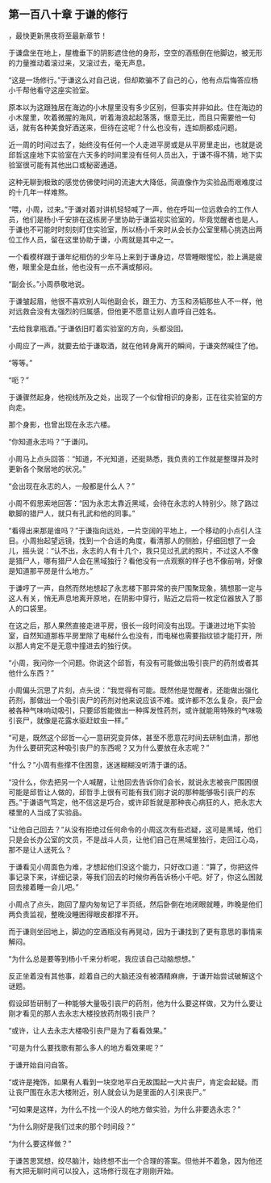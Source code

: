 ## 第一百八十章 于谦的修行
，最快更新黑夜将至最新章节！

于谦盘坐在地上，屋檐垂下的阴影遮住他的身形，空空的酒瓶倒在他脚边，被无形的力量推动着滚过来，又滚过去，毫无声息。

“这是一场修行。”于谦这么对自己说，但却欺骗不了自己的心，他有点后悔答应杨小千帮他看守这座实验室。

原本以为这跟独居在海边的小木屋里没有多少区别，但事实并非如此。住在海边的小木屋里，吹着微腥的海风，听着海浪起起落落，惬意无比，而且只需要他一句话，就有各种美食好酒送来，但待在这呢？什么也没有，连如厕都成问题。

近一周的时间过去了，始终没有任何一个人走进平房或是从平房里走出，也就是说邱哲这座地下实验室在六天多的时间里没有任何人员出入，于谦不得不猜，地下实验室很可能有其他出口或秘密通道。

这种无聊到极致的感觉仿佛使时间的流速大大降低，简直像作为实验品而艰难度过的十几年一样难熬。

“喂，小周，过来。”于谦对着对讲机轻轻喊了一声，他在呼叫一位远救会的工作人员，他们是杨小千安排在这栋房子里协助于谦监视实验室的，毕竟觉醒者也是人，于谦也不可能时时刻刻盯住实验室，所以杨小千来时从会长办公室里精心挑选出两位工作人员，留在这里协助于谦，小周就是其中之一。

一个看模样跟于谦年纪相仿的少年马上来到于谦身边，尽管睡眼惺忪，脸上满是疲倦，眼里全是血丝，他也没有一点不满或郁闷。

“副会长。”小周恭敬地说。

于谦皱起眉，他很不喜欢别人叫他副会长，跟王力、方玉和汤韬那些人不一样，他对远救会没有太强烈的归属感，但他更不愿意让别人直呼自己姓名。

“去给我拿瓶酒。”于谦依旧盯着实验室的方向，头都没回。

小周应了一声，就要去给于谦取酒，就在他转身离开的瞬间，于谦突然喊住了他。

“等等。”

“呃？”

于谦骤然起身，他视线所及之处，出现了一个似曾相识的身影，正在往实验室的方向走。

那个身影，也曾出现在永志六楼。

“你知道永志吗？”于谦问。

小周马上点头回答：“知道，不光知道，还挺熟悉，我负责的工作就是整理并及时更新各个聚居地的状况。”

“会出现在永志的人，一般都是什么人？”

小周不假思索地回答：“因为永志太靠近黑域，会待在永志的人特别少。除了路过歇脚的猎尸人，就只有孔武和他的同事。”

“看得出来那是谁吗？”于谦指向远处，一片空阔的平地上，一个移动的小点引人注目。小周抬起望远镜，找到一个合适的角度，看清那人的侧脸，仔细回想了一会儿，摇头说：“认不出，永志的人有十几个，我只见过孔武的照片，不过这人不像是猎尸人，哪有猎尸人会在黑域独行？看他没有一点观察的样子也不像前哨，好像是知道那平房是什么地方。”

于谦哼了一声，自然而然地想起了永志楼下那异常的丧尸围聚现象，猜想那一定与这人有关，悄无声息地离开原地，在阴影中穿行，贴近之后将一枚定位器放入了那人的口袋里。

在这之后，那人果然直接走进平房，很长一段时间没有出现。于谦进过地下实验室，自然知道那栋平房里除了电梯什么也没有，而电梯也需要指纹锁才能打开，所以那人肯定不是无意中撞进去的独行侠。

“小周，我问你一个问题。你说这个邱哲，有没有可能做出吸引丧尸的药剂或者其他什么东西？”

小周偏头沉思了片刻，点头说：“我觉得有可能。既然他是觉醒者，还能做出强化药剂，那做出一个吸引丧尸的药剂对他来说应该不难。或许都不怎么复杂，丧尸会被各种气味响动吸引，只要邱哲能做出一种挥发性药剂，或许就能用特殊的气味吸引丧尸，就像是花露水驱赶蚊虫一样。”

“可是，既然这个邱哲一心一意研究变异体，甚至不愿意花时间去研制血清，那他为什么要研究这种吸引丧尸的东西呢？又为什么要放在永志呢？”

“什么？”小周有些撑不住困意，迷迷糊糊没听清于谦的话。

“没什么，你去把另一个人喊醒，让他回去告诉你们会长，就说永志被丧尸围困很可能是邱哲让人做的，邱哲手上很有可能有我们刚才说的那种能够吸引丧尸的东西。”于谦语气笃定，他不信这是巧合，或许邱哲就是那种丧心病狂的人，把永志大楼里的人当成了实验品。

“让他自己回去？”从没有拒绝过任何命令的小周这次有些迟疑，这可是黑域，他们只是会长办公室的文员，不是战斗人员，让他们自己在黑域里独行，走回江心岛，那不是让人送死么？

于谦看见小周面色为难，才想起他们没这个能力，只好改口道：“算了，你把这件事记录下来，详细记录，等我们回去的时候你再告诉杨小千吧。好了，你这么困就回去接着睡一会儿吧。”

小周点了点头，跑回了屋内匆匆记了半页纸，然后卧倒在地闭眼就睡，昨晚是他们两负责监视，整晚没睡困得眼皮都撑不开。

而于谦则坐回地上，脚边的空酒瓶没有再晃动，因为于谦找到了更有意思的事情来解闷。

“为什么总是要等到杨小千来分析呢，我应该自己动脑想想。”

反正坐着没有其他事，趁着自己的大脑还没有被酒精麻痹，于谦开始尝试破解这个谜题。

假设邱哲研制了一种能够大量吸引丧尸的药剂，他为什么要这样做，又为什么要让刚才看见的那人去永志大楼投放药剂吸引丧尸？

“或许，让人去永志大楼吸引丧尸是为了看看效果。”

“可是为什么要找歌有那么多人的地方看效果呢？”

于谦开始自问自答。

“或许是掩饰，如果有人看到一块空地平白无故围起一大片丧尸，肯定会起疑。而让丧尸围在永志大楼附近，别人就会认为是里面的人引来丧尸。”

“可如果是这样，为什么不找一个没人的地方做实验，为什么非要选永志？”

“为什么刚好是我们过来的那个时间段？”

“为什么要这样做？”

于谦苦思冥想，绞尽脑汁，始终想不出一个合理的答案。但他并不着急，因为他还有大把无聊时间可以投入，这场修行现在才刚刚开始。

